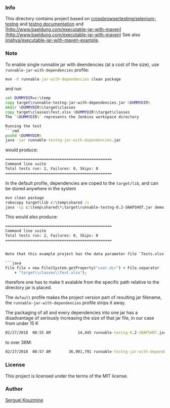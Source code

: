 
### Info

This directory contains project
based on [crossbrowsertesting/selenium-testng](https://github.com/crossbrowsertesting/selenium-testng)
and [testng documentation](http://testng.org/doc/documentation-main.html#running-testng-programmatically)
and [http://www.baeldung.com/executable-jar-with-maven](http://www.baeldung.com/executable-jar-with-maven)
See also [jinahya/executable-jar-with-maven-example](https://github.com/jinahya/executable-jar-with-maven-example).

### Note

To enable single runnable jar with deendencies (at a cost of the size), use `runnable-jar-with-dependencies` profile:

```cmd
mvn -P runnable-jar-with-dependencies clean package
```
and run
```cmd
set DUMMYDIR=c:\temp
copy target\runnable-testng-jar-with-dependencies.jar %DUMMYDIR%
mkdir %DUMMYDIR%\target\classes
copy target\classes\Test.xlsx %DUMMYDIR%\target\classes
The `%DUMMYDIR%` represents the Jenkins workspace directory

Running the test
```cmd
pushd %DUMMYDIR%
java -jar runnable-testng-jar-with-dependencies.jar
```

would produce:

```cmd
===============================================
Command line suite
Total tests run: 2, Failures: 0, Skips: 0
===============================================
```
In the default profile, dependencies are coped to the `target/lib`, and can be stored anywhere in the system
```cmd
mvn clean package
robocopy target\lib c:\temp\shared /s
java -cp c:\temp\shared\*;target\runnable-testng-0.2-SNAPSHOT.jar demo.EntryPoint
```

This would also produce:
```cmd
===============================================
Command line suite
Total tests run: 2, Failures: 0, Skips: 0
===============================================


Note that this example project has the data parameter file `Tests.xlsx` which is loaded from file system:

```java		
File file = new File(System.getProperty("user.dir") + File.separator
    + "target\\classes\\Test.xlsx");
```
therefore one has to make it avalable from the specific path relative to the directory jar is placed.

The `default` profile makes the project version part of resulting jar filename, 
the `runnable-jar-with-dependencies` profile strips it away.

The packaging of all and every dependencies into one jar has a disadvantage of 
seriously increasing the size of that jar file, in our case from under 15 K
```cmd
02/27/2018  08:55 AM            14,445 runnable-testng-0.2-SNAPSHOT.jar
```
to over 36M:
```cmd
02/27/2018  08:57 AM        36,901,791 runnable-testng-jar-with-dependencies.jar
```

### License
This project is licensed under the terms of the MIT license.

### Author
[Serguei Kouzmine](kouzmine_serguei@yahoo.com)
